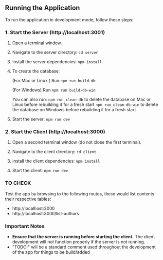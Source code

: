 ## Running the Application

To run the application in development mode, follow these steps:

### 1. Start the Server (http://localhost:3001)

1. Open a terminal window.

2. Navigate to the server directory:
   `cd server`
3. Install the server dependencies:
   `npm install`

4. To create the database:

   (For Mac or Linux ) Run
   `npm run build-db`

   (For Windows) Run
   `npm run build-db-win`

   You can also run:
   `npm run clean-db` to delete the database on Mac or Linux before rebuilding it for a fresh start
   `npm run clean-db-win` to delete the database on Windows before rebuilding it for a fresh start

5. Start the server:
   `npm run dev`

### 2. Start the Client (http://localhost:3000)

1. Open a second terminal window (do not close the first terminal).

2. Navigate to the client directory:
   `cd client`

3. Install the client dependencies:
   `npm install`

4. Start the client:
   `npm run dev`

### TO CHECK

Test the app by browsing to the following routes, these would list contents their respective tables:

- http://localhost:3000
- http://localhost:3000/list-authors

### Important Notes

- **Ensure that the server is running before starting the client.** The client development will not function properly if the server is not running.
- "TODO:" will be a standard comment used throughout the development of the app for things to be build/added
